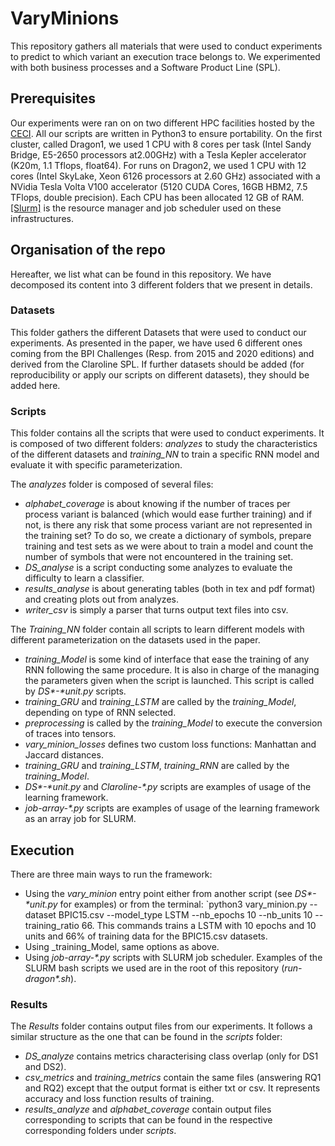 # VaryMinions

This repository gathers all materials that were used to conduct experiments to predict to which variant an execution trace belongs to. We experimented with both business processes and a Software Product Line (SPL).    

## Prerequisites

Our experiments were ran on on two different HPC facilities hosted by the [CECI](http://www.ceci-hpc.be/). 
All our scripts are written in Python3 to ensure portability.
On the first cluster, called Dragon1, we used 1  CPU  with  8  cores  per  task  (Intel  Sandy  Bridge,  E5-2650  processors  at2.00GHz) with a Tesla Kepler accelerator (K20m, 1.1 Tflops, float64). 
For runs on Dragon2, we used 1 CPU with 12 cores (Intel SkyLake, Xeon 6126 processors at 2.60 GHz) associated with a NVidia Tesla Volta V100 accelerator (5120 CUDA Cores, 16GB HBM2, 7.5 TFlops, double precision). 
Each CPU has been allocated 12 GB of RAM. [[Slurm]]((https://support.ceci-hpc.be/doc/_contents/QuickStart/SubmittingJobs/SlurmTutorial.html) ) is the resource manager and job scheduler used on these infrastructures. 


## Organisation of the repo

Hereafter, we list what can be found in this repository. We have decomposed its content into 3 different folders that we present in details.

### Datasets
This folder gathers the different Datasets that were used to conduct our experiments. As presented in the paper, we have used 6 different ones coming from the BPI Challenges (Resp. from 2015 and 2020 editions) and derived from the Claroline SPL.
If further datasets should be added (for reproducibility or apply our scripts on different datasets), they should be added here.

### Scripts

This folder contains all the scripts that were used to conduct experiments. It is composed of two different folders: _analyzes_ to study the characteristics of the different datasets and _training\_NN_ to train a specific RNN model and evaluate it with specific parameterization.

The _analyzes_ folder is composed of several files: 
 - _alphabet\_coverage_ is about knowing if the number of traces per process variant is balanced (which would ease further training) and if not, is there any risk that some process variant are not represented in the training set? To do so, we create a dictionary of symbols, prepare training and test sets as we were about to train a model and count the number of symbols that were not encountered in the training set. 
 - _DS\_analyse_ is a script conducting some analyzes to evaluate the difficulty to learn a classifier.
 - _results\_analyse_ is about generating tables (both in tex and pdf format) and creating plots out from analyzes.
 - _writer\_csv_ is simply a parser that turns output text files into csv.
 
The _Training_NN_ folder contain all scripts to learn different models with different parameterization on the datasets used in the paper. 
 - _training\_Model_ is some kind of interface that ease the training of any RNN following the same procedure. It is also in charge of the managing the parameters given when the script is launched. This script is called by _DS*-*unit.py_ scripts.
 - _training\_GRU_ and _training\_LSTM_ are called by the _training\_Model_, depending on type of RNN selected.
 - _preprocessing_ is called by the _training\_Model_ to execute the conversion of traces into tensors.
 - _vary_minion_losses_ defines two custom loss functions: Manhattan and Jaccard distances.
 - _training\_GRU_ and _training\_LSTM_, _training\_RNN_ are called by the _training\_Model_.
 - _DS*-*unit.py_ and _Claroline-*.py_ scripts are examples of usage of the learning framework.  
 - _job-array-*.py_ scripts are examples of usage of the learning framework as an array job for SLURM.  
 
## Execution

There are three main ways to run the framework:
 - Using the _vary\_minion_ entry point either from another script (see _DS*-*unit.py_ for examples) or 
   from the terminal: `python3 vary_minion.py  --dataset BPIC15.csv --model_type LSTM --nb_epochs 10 --nb_units 10 --training_ratio 66.  This commands trains a LSTM with 10 epochs and 10 units and 66% of training data for the BPIC15.csv datasets. 
 - Using  _training\_Model, same options as above.
 - Using _job-array-*.py_ scripts with SLURM job scheduler. Examples of the SLURM bash scripts we used are in the root of this repository (_run-dragon*.sh_).

### Results

The _Results_ folder contains output files from our experiments. It follows a similar structure as the one that can be found in the _scripts_ folder:
- _DS\_analyze_ contains metrics characterising class overlap (only for DS1 and DS2).   
- _csv\_metrics_ and _training\_metrics_ contain the same files (answering RQ1 and RQ2) except that the output format is either txt or csv. It represents accuracy and loss function results of training. 
- _results\_analyze_ and _alphabet\_coverage_ contain output files corresponding to scripts that can be found in the respective corresponding folders under _scripts_.


